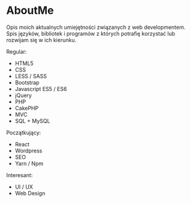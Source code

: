 # AboutMe
Opis moich aktualnych umiejętności związanych z web developmentem. Spis języków, bibliotek i programów z których potrafię korzystać lub rozwijam się w ich kierunku. 

Regular:
- HTML5
- CSS
- LESS / SASS
- Bootstrap
- Javascript ES5 / ES6
- jQuery
- PHP
- CakePHP
- MVC
- SQL + MySQL

Początkujący:
- React
- Wordpress
- SEO
- Yarn / Npm

Interesant:
- UI / UX
- Web Design
